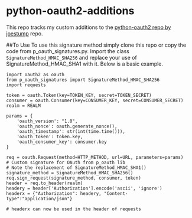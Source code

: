 # python-oauth2-additions
This repo tracks my custom additions to the [python-oauth2 repo by joestump](https://github.com/joestump/python-oauth2 "python-oauth2 repo by joestump") repo.

##To Use
To use this signature method simply clone this repo or copy the code from p_oauth_signatures.py. Import the class `SignatureMethod_HMAC_SHA256` and replace your use of SignatureMethod_HMAC_SHA1 with it. Below is a basic example.

    import oauth2 as oauth
	from p_oauth_signatures import SignatureMethod_HMAC_SHA256
	import requests
	
	token = oauth.Token(key=TOKEN_KEY, secret=TOKEN_SECRET)
	consumer = oauth.Consumer(key=CONSUMER_KEY, secret=CONSUMER_SECRET)
	realm = REALM

	params = {
		'oauth_version': "1.0",
		'oauth_nonce': oauth.generate_nonce(),
		'oauth_timestamp': str(int(time.time())),
		'oauth_token': token.key,
		'oauth_consumer_key': consumer.key
	}
	
	req = oauth.Request(method=HTTP_METHOD, url=URL, parameters=params)
	# Custom signature for OAuth from p_oauth lib
	# Note the replacement of SignatureMethod_HMAC_SHA1()
	signature_method = SignatureMethod_HMAC_SHA256()
	req.sign_request(signature_method, consumer, token)
	header = req.to_header(realm)
	headery = header['Authorization'].encode('ascii', 'ignore')
	headerx = {"Authorization": headery, "Content-Type":"application/json"}

	# headerx can now be used in the header of requests
    